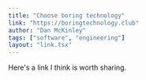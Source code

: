 ```yaml
---
title: "Choose boring technology"
link: "https://boringtechnology.club"
author: "Dan McKinley"
tags: ["software", "engineering"]
layout: "link.tsx"
---
```


Here's a link I think is worth sharing.
